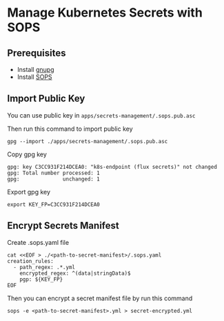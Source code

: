 # Manage Kubernetes Secrets with SOPS
## Prerequisites
- Install [gnupg](https://www.gnupg.org/)
- Install [SOPS](https://github.com/getsops/sops)
## Import Public Key
You can use public key in `apps/secrets-management/.sops.pub.asc`

Then run this command to import public key
```
gpg --import ./apps/secrets-management/.sops.pub.asc
```

Copy gpg key
````
gpg: key C3CC931F214DCEA0: "k8s-endpoint (flux secrets)" not changed
gpg: Total number processed: 1
gpg:              unchanged: 1
````

Export gpg key
```
export KEY_FP=C3CC931F214DCEA0
```

## Encrypt Secrets Manifest
Create .sops.yaml file
```
cat <<EOF > ./<path-to-secret-manifest>/.sops.yaml
creation_rules:
  - path_regex: .*.yml
    encrypted_regex: ^(data|stringData)$
    pgp: ${KEY_FP}
EOF
```
Then you can encrypt a secret manifest file by run this command
```
sops -e <path-to-secret-manifest>.yml > secret-encrypted.yml
```